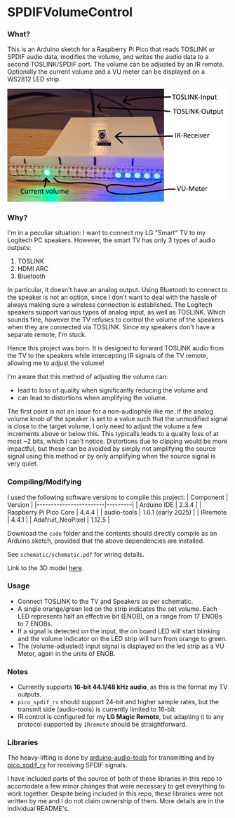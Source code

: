 # SPDIFVolumeControl
### What?
This is an Arduino sketch for a Raspberry Pi Pico that reads TOSLINK or SPDIF audio data, modifies the volume, and writes the audio data to a second TOSLINK/SPDIF port. The volume can be adjusted by an IR remote. Optionally the current volume and a VU meter can be displayed on a WS2812 LED strip.

![Image](https://github.com/Sola85/spdif-volume-control/blob/main/schematic/image.png "Image")

### Why?
I'm in a peculiar situation: I want to connect my LG "Smart" TV to my Logitech PC speakers. However, the smart TV has only 3 types of audio outputs:

1. TOSLINK
2. HDMI ARC
3. Bluetooth 

In particular, it doesn't have an analog output. Using Bluetooth to connect to the speaker is not an option, since I don't want to deal with the hassle of always making sure a wireless connection is established. 
The Logitech speakers support various types of analog input, as well as TOSLINK. Which sounds fine, however the TV refuses to control the volume of the speakers when they are connected via TOSLINK. Since my speakers don't have a separate remote, I'm stuck.

Hence this project was born. It is designed to forward TOSLINK audio from the TV to the speakers while intercepting IR signals of the TV remote, allowing me to adjust the volume!

I'm aware that this method of adjusting the volume can:
- lead to loss of quality when significantly reducing the volume and 
- can lead to distortions when amplifying the volume.

The first point is not an issue for a non-audiophile like me. If the analog volume knob of the speaker is set to a value such that the unmodified signal is close to the target volume, I only need to adjust the volume a few increments above or below this. This typicalls leads to a quality loss of at most ~2 bits, which I can't notice. Distortions due to clipping would be more impactful, but these can be avoided by simply not amplifying the source signal using this method or by only amplifying when the source signal is very quiet.

### Compiling/Modifying

I used the following software versions to compile this project:
| Component              | Version |
|------------------------|---------|
| Arduino IDE            |   2.3.4 |
| Raspberry Pi Pico Core |   4.4.4 |
| audio-tools            |   1.0.1 (early 2025) |
| IRremote               |   4.4.1 |
| Adafruit_NeoPixel      |  1.12.5 |

Download the `code` folder and the contents should directly compile as an Arduino sketch, provided that the above dependencies are installed.

See `schematic/schematic.pdf` for wiring details.

Link to the 3D model [here](https://cad.onshape.com/documents/30e0986ab7bef6b26c69f87a/w/68a5b29d9b0bd2b4bf7dde1c/e/23cf1baabf4b8192e4efa997?renderMode=0&uiState=682874b4fb4dde6d5078e9e4).

### Usage

- Connect TOSLINK to the TV and Speakers as per schematic.
- A single orange/green led on the strip indicates the set volume. Each LED represents half an effective bit (ENOB), on a range from 17 ENOBs to 7 ENOBs.
- If a signal is detected on the input, the on board LED will start blinking and the volume indicator on the LED strip will turn from orange to green.
- The (volume-adjusted) input signal is displayed on the led strip as a VU Meter, again in the units of ENOB.


### Notes

- Currently supports **16-bit 44.1/48 kHz audio**, as this is the format my TV outputs.
- `pico_spdif_rx` should support 24-bit and higher sample rates, but the transmit side (audio-tools) is currently limited to 16-bit.
- IR control is configured for my **LG Magic Remote**, but adapting it to any protocol supported by `IRremote` should be straightforward.

### Libraries

The heavy-lifting is done by [arduino-audio-tools](https://github.com/pschatzmann/arduino-audio-tools) for transmitting and by [pico_spdif_rx](https://github.com/elehobica/pico_spdif_rx/) for receiving SPDIF signals.

I have included parts of the source of both of these libraries in this repo to accomodate a few minor changes that were necessary to get everything to work together. Despite being included in this repo, these libraries were not written by me and I do not claim ownership of them. More details are in the individual README's.
